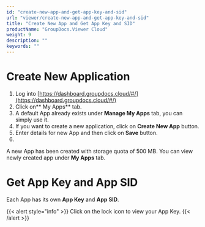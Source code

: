 ```yaml
---
id: "create-new-app-and-get-app-key-and-sid"
url: "viewer/create-new-app-and-get-app-key-and-sid"
title: "Create New App and Get App Key and SID"
productName: "GroupDocs.Viewer Cloud"
weight: 9
description: ""
keywords: ""
---
```







# Create New Application #

1. Log into [https://dashboard.groupdocs.cloud/#/](https://dashboard.groupdocs.cloud/#/)
1. Click on** My Apps** tab.
1. A default App already exists under **Manage My Apps** tab, you can simply use it.
1. If you want to create a new application, click on **Create New App** button.
1. Enter details for new App and then click on **Save** button.
1. 
A new App has been created with storage quota of 500 MB. You can view newly created app under **My Apps** tab.


# Get App Key and App SID #

Each App has its own **App Key** and **App SID**.

{{< alert style="info" >}}
Click on the lock icon to view your App Key.
{{< /alert >}}